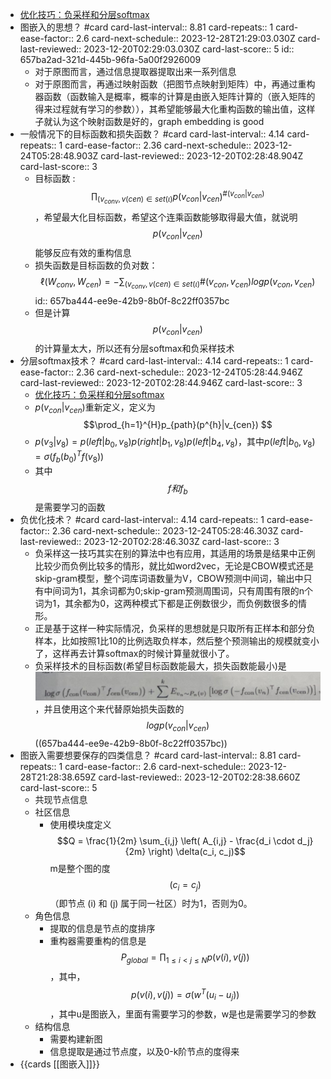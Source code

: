 - [优化技巧：负采样和分层softmax ](https://zhuanlan.zhihu.com/p/568064512)
- 图嵌入的思想？ #card
  card-last-interval:: 8.81
  card-repeats:: 1
  card-ease-factor:: 2.6
  card-next-schedule:: 2023-12-28T21:29:03.030Z
  card-last-reviewed:: 2023-12-20T02:29:03.030Z
  card-last-score:: 5
  id:: 657ba2ad-321d-445b-96fa-5a00f2926009
	- 对于原图而言，通过信息提取器提取出来一系列信息
	- 对于原图而言，再通过映射函数（把图节点映射到矩阵）中，再通过重构器函数（函数输入是概率，概率的计算是由嵌入矩阵计算的（嵌入矩阵的得来过程就有学习的参数）），其希望能够最大化重构函数的输出值，这样子就认为这个映射函数是好的，graph embedding is good
- 一般情况下的目标函数和损失函数？ #card
  card-last-interval:: 4.14
  card-repeats:: 1
  card-ease-factor:: 2.36
  card-next-schedule:: 2023-12-24T05:28:48.903Z
  card-last-reviewed:: 2023-12-20T02:28:48.904Z
  card-last-score:: 3
	- 目标函数 : $$\prod_{(v_{conv},v({cen})\in set(\iota )}p(v_{con}|v_{cen})^{\#(v_{con}|v_{cen})}$$，希望最大化目标函数，希望这个连乘函数能够取得最大值，就说明$$p(v_{con}|v_{cen})$$能够反应有效的重构信息
	- 损失函数是目标函数的负对数：$$\ell (W_{conv},W_{cen}) = - \sum_{(v_{conv},v({cen})\in set(\iota)}\#(v_{con},v_{cen})log p (v_{con},v_{cen})$$
	  id:: 657ba444-ee9e-42b9-8b0f-8c22ff0357bc
	- 但是计算$$p(v_{con}|v_{cen})$$的计算量太大，所以还有分层softmax和负采样技术
- 分层softmax技术？ #card
  card-last-interval:: 4.14
  card-repeats:: 1
  card-ease-factor:: 2.36
  card-next-schedule:: 2023-12-24T05:28:44.946Z
  card-last-reviewed:: 2023-12-20T02:28:44.946Z
  card-last-score:: 3
	- [优化技巧：负采样和分层softmax ](https://zhuanlan.zhihu.com/p/568064512)
	- $p(v_{con}|v_{cen})$重新定义，定义为$$\prod_{h=1}^{H}p_{path}(p^{h}|v_{cen}) $$
	- $p(v_3|v_8) = p(left|b_0,v_8)p(right|b_1,v_8)p(left|b_4,v_8)$，其中$p(left|b_0,v_8) = \sigma(f_b(b_0)^Tf(v_8))$
	- 其中$$f 和 f_b$$是需要学习的函数
- 负优化技术？ #card
  card-last-interval:: 4.14
  card-repeats:: 1
  card-ease-factor:: 2.36
  card-next-schedule:: 2023-12-24T05:28:46.303Z
  card-last-reviewed:: 2023-12-20T02:28:46.303Z
  card-last-score:: 3
	- 负采样这一技巧其实在别的算法中也有应用，其适用的场景是结果中正例比较少而负例比较多的情形，就比如word2vec，无论是CBOW模式还是skip-gram模型，整个词库词语数量为V，CBOW预测中间词，输出中只有中间词为1，其余词都为0;skip-gram预测周围词，只有周围有限的n个词为1，其余都为0，这两种模式下都是正例数很少，而负例数很多的情形。
	- 正是基于这样一种实际情况，负采样的思想就是只取所有正样本和部分负样本，比如按照1比10的比例选取负样本，然后整个预测输出的规模就变小了，这样再去计算softmax的时候计算量就很小了。
	- 负采样技术的目标函数(希望目标函数能最大，损失函数能最小)是 ![image.png](../assets/image_1702602860407_0.png)，并且使用这个来代替原始损失函数的$$logp(v_{con}|v_{cen})$$ 
	  ((657ba444-ee9e-42b9-8b0f-8c22ff0357bc))
- 图嵌入需要想要保存的四类信息？ #card
  card-last-interval:: 8.81
  card-repeats:: 1
  card-ease-factor:: 2.6
  card-next-schedule:: 2023-12-28T21:28:38.659Z
  card-last-reviewed:: 2023-12-20T02:28:38.660Z
  card-last-score:: 5
	- 共现节点信息
	- 社区信息
		- 使用模块度定义$$Q = \frac{1}{2m} \sum_{i,j} \left( A_{i,j} - \frac{d_i \cdot d_j}{2m} \right) \delta(c_i, c_j)$$ m是整个图的度$$(c_i = c_j)$$（即节点 (i) 和 (j) 属于同一社区）时为1，否则为0。
	- 角色信息
		- 提取的信息是节点的度排序
		- 重构器需要重构的信息是 $$P_{global} = \prod_{1\leq i \lt  j \leq N}p(v(i),v(j))$$，其中，$$p(v(i),v(j)) = \sigma (w^T(u_{i}-u_{j}))$$，其中u是图嵌入，里面有需要学习的参数，w是也是需要学习的参数
	- 结构信息
		- 需要构建新图
		- 信息提取是通过节点度，以及0-k阶节点的度得来
- {{cards [[图嵌入]]}}
